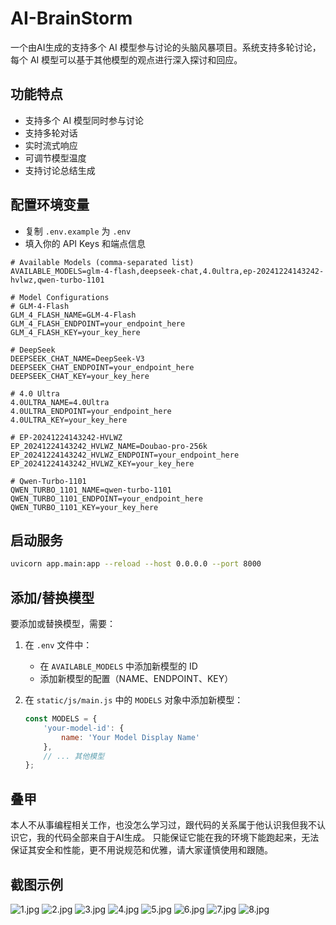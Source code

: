 # AI-BrainStorm
一个由AI生成的支持多个 AI 模型参与讨论的头脑风暴项目。系统支持多轮讨论，每个 AI 模型可以基于其他模型的观点进行深入探讨和回应。

## 功能特点

- 支持多个 AI 模型同时参与讨论
- 支持多轮对话
- 实时流式响应
- 可调节模型温度
- 支持讨论总结生成

## 配置环境变量
   - 复制 `.env.example` 为 `.env`
   - 填入你的 API Keys 和端点信息

   ```env
   # Available Models (comma-separated list)
   AVAILABLE_MODELS=glm-4-flash,deepseek-chat,4.0ultra,ep-20241224143242-hvlwz,qwen-turbo-1101
   
   # Model Configurations
   # GLM-4-Flash
   GLM_4_FLASH_NAME=GLM-4-Flash
   GLM_4_FLASH_ENDPOINT=your_endpoint_here
   GLM_4_FLASH_KEY=your_key_here
   
   # DeepSeek
   DEEPSEEK_CHAT_NAME=DeepSeek-V3
   DEEPSEEK_CHAT_ENDPOINT=your_endpoint_here
   DEEPSEEK_CHAT_KEY=your_key_here
   
   # 4.0 Ultra
   4.0ULTRA_NAME=4.0Ultra
   4.0ULTRA_ENDPOINT=your_endpoint_here
   4.0ULTRA_KEY=your_key_here
   
   # EP-20241224143242-HVLWZ
   EP_20241224143242_HVLWZ_NAME=Doubao-pro-256k
   EP_20241224143242_HVLWZ_ENDPOINT=your_endpoint_here
   EP_20241224143242_HVLWZ_KEY=your_key_here
   
   # Qwen-Turbo-1101
   QWEN_TURBO_1101_NAME=qwen-turbo-1101
   QWEN_TURBO_1101_ENDPOINT=your_endpoint_here
   QWEN_TURBO_1101_KEY=your_key_here 
   ```

## 启动服务
   ```bash
   uvicorn app.main:app --reload --host 0.0.0.0 --port 8000
   ```

## 添加/替换模型

要添加或替换模型，需要：

1. 在 `.env` 文件中：
   - 在 `AVAILABLE_MODELS` 中添加新模型的 ID
   - 添加新模型的配置（NAME、ENDPOINT、KEY）

2. 在 `static/js/main.js` 中的 `MODELS` 对象中添加新模型：
   ```javascript
   const MODELS = {
       'your-model-id': {
           name: 'Your Model Display Name'
       },
       // ... 其他模型
   };
   ```
## 叠甲

本人不从事编程相关工作，也没怎么学习过，跟代码的关系属于他认识我但我不认识它，我的代码全部来自于AI生成。
只能保证它能在我的环境下能跑起来，无法保证其安全和性能，更不用说规范和优雅，请大家谨慎使用和跟随。

## 截图示例
![1.jpg](https://pic.liu-qi.cn/i/2025/01/28/6798af248aa16.jpg)
![2.jpg](https://pic.liu-qi.cn/i/2025/01/28/6798af2cd610b.jpg)
![3.jpg](https://pic.liu-qi.cn/i/2025/01/28/6798af311cb68.jpg)
![4.jpg](https://pic.liu-qi.cn/i/2025/01/28/6798af33e9a04.jpg)
![5.jpg](https://pic.liu-qi.cn/i/2025/01/28/6798af3675b55.jpg)
![6.jpg](https://pic.liu-qi.cn/i/2025/01/28/6798af39d13f7.jpg)
![7.jpg](https://pic.liu-qi.cn/i/2025/01/28/6798af3ca8921.jpg)
![8.jpg](https://pic.liu-qi.cn/i/2025/01/28/6798af400cd5a.jpg)

